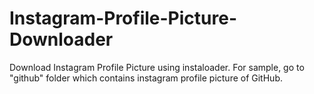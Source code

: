 # Instagram-Profile-Picture-Downloader
Download Instagram Profile Picture using instaloader.
For sample, go to "github" folder which contains instagram profile picture of GitHub.
